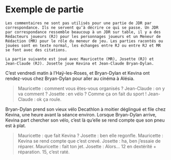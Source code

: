# Exemple de partie

    Les commentaires ne sont pas utilisés pour une partie de JDR par
    correspondance. Ils ne servent qu’à décrire ce qui se passe. Un JDR
    par correspondance ressemble beaucoup à un JDR sur table, il y a des
    Rédacteurs joueurs (RJ) pour les personnages joueurs et un Meneur de
    Rédaction (MR) pour le rôle du meneur de jeu. Les parties racontés ou
    jouées sont en texte normal, les échanges entre RJ ou entre RJ et MR
    se font avec des citations.
    
    La partie suivante est joué avec Mauricette (MR), Josette (RJ) et
    Jean-Claude (RJ). Josette joue Kevina et Jean-Claude Bryan-Dylan.
    
C’est vendredi matin à l’Haÿ-les-Roses, et Bryan-Dylan et Kevina ont
rendez-vous chez Bryan-Dylan pour aller au cinéma à Alésia.

> Mauricette : comment vous êtes-vous organisés ?
> Jean-Claude : on y va comment ?
> Josette : en vélo ? Comme ça on fait du sport !
> Jean-Claude : ok ça roule.

Bryan-Dylan prend son vieux vélo Decathlon à moitier déglingué et file
chez Kevina, une heure avant la séance environ. Lorsque Bryan-Dylan
arrive, Kevina part chercher son vélo, c’est là qu’elle se rend compte
que son pneu est à plat.

> Mauricette : que fait Kevina ?
> Josette : ben elle regonfle.
> Mauricette : Kevina se rend compte que c’est crevé.
> Josette : ha, ben j’essaie de réparer.
> Mauricette : fait ton jet.
> Josette : Alors... 12 en dextérité + réparation. 15, c’est raté.

